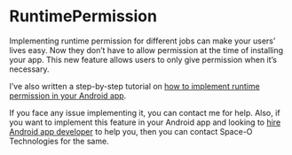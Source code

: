 # RuntimePermission
Implementing runtime permission for different jobs can make your users’ lives easy. Now they don’t have to allow permission at the time of installing your app. This new feature allows users to only give permission when it’s necessary.

I’ve also written a step-by-step tutorial on [how to implement runtime permission in your Android app](https://www.spaceotechnologies.com/create-apps-android-runtime-permission-request/).

If you face any issue implementing it, you can contact me for help. Also, if you want to implement this feature in your Android app and looking to [hire Android app developer](http://www.spaceotechnologies.com/hire-android-developer/)
to help you, then you can contact Space-O Technologies for the same.
